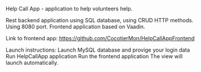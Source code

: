 Help Call App - application to help volunteers help.

Rest backend application using SQL database, using CRUD HTTP methods. Using 8080 port. Frontend application based on Vaadin.

Link to frontend app: https://github.com/CocotierMon/HelpCallAppFrontend

Launch instructions:
Launch MySQL database and provige your login data
Run HelpCallApp application
Run the frontend application
The view will launch automatically.